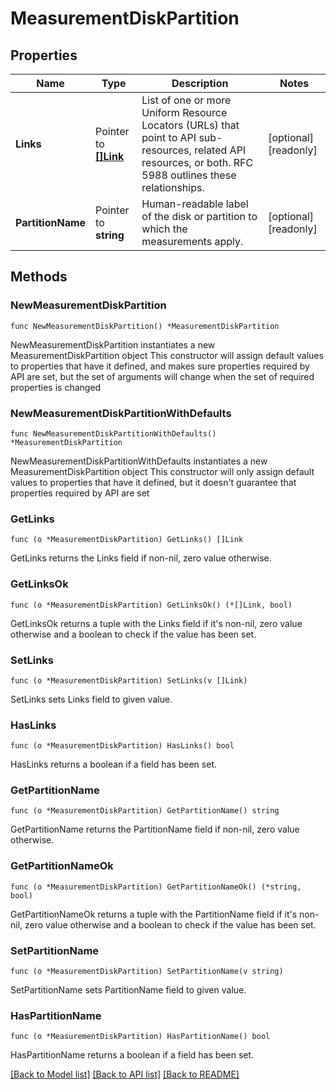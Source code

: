 # MeasurementDiskPartition

## Properties

Name | Type | Description | Notes
------------ | ------------- | ------------- | -------------
**Links** | Pointer to [**[]Link**](Link.md) | List of one or more Uniform Resource Locators (URLs) that point to API sub-resources, related API resources, or both. RFC 5988 outlines these relationships. | [optional] [readonly] 
**PartitionName** | Pointer to **string** | Human-readable label of the disk or partition to which the measurements apply. | [optional] [readonly] 

## Methods

### NewMeasurementDiskPartition

`func NewMeasurementDiskPartition() *MeasurementDiskPartition`

NewMeasurementDiskPartition instantiates a new MeasurementDiskPartition object
This constructor will assign default values to properties that have it defined,
and makes sure properties required by API are set, but the set of arguments
will change when the set of required properties is changed

### NewMeasurementDiskPartitionWithDefaults

`func NewMeasurementDiskPartitionWithDefaults() *MeasurementDiskPartition`

NewMeasurementDiskPartitionWithDefaults instantiates a new MeasurementDiskPartition object
This constructor will only assign default values to properties that have it defined,
but it doesn't guarantee that properties required by API are set

### GetLinks

`func (o *MeasurementDiskPartition) GetLinks() []Link`

GetLinks returns the Links field if non-nil, zero value otherwise.

### GetLinksOk

`func (o *MeasurementDiskPartition) GetLinksOk() (*[]Link, bool)`

GetLinksOk returns a tuple with the Links field if it's non-nil, zero value otherwise
and a boolean to check if the value has been set.

### SetLinks

`func (o *MeasurementDiskPartition) SetLinks(v []Link)`

SetLinks sets Links field to given value.

### HasLinks

`func (o *MeasurementDiskPartition) HasLinks() bool`

HasLinks returns a boolean if a field has been set.
### GetPartitionName

`func (o *MeasurementDiskPartition) GetPartitionName() string`

GetPartitionName returns the PartitionName field if non-nil, zero value otherwise.

### GetPartitionNameOk

`func (o *MeasurementDiskPartition) GetPartitionNameOk() (*string, bool)`

GetPartitionNameOk returns a tuple with the PartitionName field if it's non-nil, zero value otherwise
and a boolean to check if the value has been set.

### SetPartitionName

`func (o *MeasurementDiskPartition) SetPartitionName(v string)`

SetPartitionName sets PartitionName field to given value.

### HasPartitionName

`func (o *MeasurementDiskPartition) HasPartitionName() bool`

HasPartitionName returns a boolean if a field has been set.

[[Back to Model list]](../README.md#documentation-for-models) [[Back to API list]](../README.md#documentation-for-api-endpoints) [[Back to README]](../README.md)


